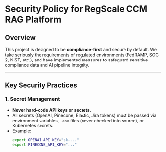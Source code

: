 # Security Policy for RegScale CCM RAG Platform

## Overview

This project is designed to be **compliance-first** and secure by default. We take seriously the requirements of regulated environments (FedRAMP, SOC 2, NIST, etc.), and have implemented measures to safeguard sensitive compliance data and AI pipeline integrity.

---

## Key Security Practices

### 1. **Secret Management**
- **Never hard-code API keys or secrets.**
- All secrets (OpenAI, Pinecone, Elastic, Jira tokens) must be passed via environment variables, `.env` files (never checked into source), or Kubernetes secrets.
- Example:  
  ```bash
  export OPENAI_API_KEY="sk-..."
  export PINECONE_API_KEY="..."
